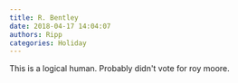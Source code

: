 ```yaml
---
title: R. Bentley
date: 2018-04-17 14:04:07
authors: Ripp
categories: Holiday
---
```


 This is a logical human. Probably didn't vote for roy moore.